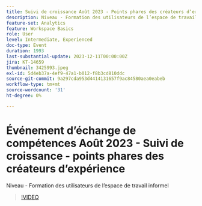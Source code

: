 ```yaml
---
title: Suivi de croissance Août 2023 - Points phares des créateurs d’expérience
description: Niveau - Formation des utilisateurs de l’espace de travail informel
feature-set: Analytics
feature: Workspace Basics
role: User
level: Intermediate, Experienced
doc-type: Event
duration: 1993
last-substantial-update: 2023-12-11T00:00:00Z
jira: KT-14659
thumbnail: 3425993.jpeg
exl-id: 5d4eb37a-4ef9-47a1-b012-f8b3cd810ddc
source-git-commit: 9a297cda953d4414131657f9ac84580aea0eabeb
workflow-type: tm+mt
source-wordcount: '31'
ht-degree: 0%

---
```


# Événement d’échange de compétences Août 2023 - Suivi de croissance - points phares des créateurs d’expérience

Niveau - Formation des utilisateurs de l’espace de travail informel

>[!VIDEO](https://video.tv.adobe.com/v/3425993/?learn=on)
